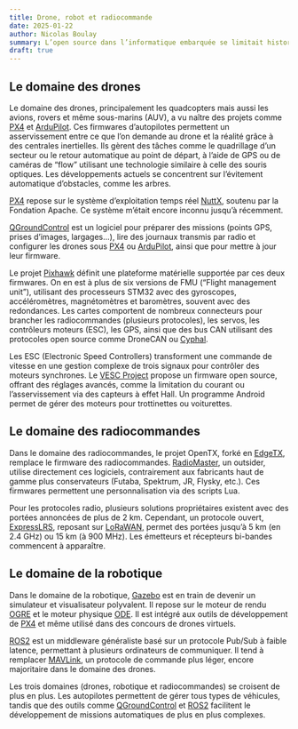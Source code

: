 ```yaml
---
title: Drone, robot et radiocommande
date: 2025-01-22
author: Nicolas Boulay
summary: L’open source dans l’informatique embarquée se limitait historiquement aux systèmes d’exploitation et aux compilateurs. On connaît bien GCC, BusyBox et FreeRTOS. Puis, Arduino a fait son entrée dans le monde du semi-professionnel. Mais cela évolue rapidement. Trois domaines se développent avec des logiciels, et parfois des produits open source, qui commencent à se croiser.
draft: true
---
```


## Le domaine des drones

Le domaine des drones, principalement les quadcopters mais aussi les avions, rovers et même sous-marins (AUV), a vu naître des projets comme [PX4](https://px4.io/) et [ArduPilot](https://ardupilot.org/). Ces firmwares d’autopilotes permettent un asservissement entre ce que l’on demande au drone et la réalité grâce à des centrales inertielles. Ils gèrent des tâches comme le quadrillage d’un secteur ou le retour automatique au point de départ, à l’aide de GPS ou de caméras de “flow” utilisant une technologie similaire à celle des souris optiques. Les développements actuels se concentrent sur l’évitement automatique d’obstacles, comme les arbres.

[PX4](https://px4.io/) repose sur le système d’exploitation temps réel [NuttX](https://nuttx.apache.org/), soutenu par la Fondation Apache. Ce système m’était encore inconnu jusqu’à récemment.

[QGroundControl](https://qgroundcontrol.com/) est un logiciel pour préparer des missions (points GPS, prises d’images, largages…), lire des journaux transmis par radio et configurer les drones sous [PX4](https://px4.io/) ou [ArduPilot](https://ardupilot.org/), ainsi que pour mettre à jour leur firmware.

Le projet [Pixhawk](https://pixhawk.org/) définit une plateforme matérielle supportée par ces deux firmwares. On en est à plus de six versions de FMU (“Flight management unit”), utilisant des processeurs STM32 avec des gyroscopes, accéléromètres, magnétomètres et baromètres, souvent avec des redondances. Les cartes comportent de nombreux connecteurs pour brancher les radiocommandes (plusieurs protocoles), les servos, les contrôleurs moteurs (ESC), les GPS, ainsi que des bus CAN utilisant des protocoles open source comme DroneCAN ou [Cyphal](https://opencyphal.org/).

Les ESC (Electronic Speed Controllers) transforment une commande de vitesse en une gestion complexe de trois signaux pour contrôler des moteurs synchrones. Le [VESC Project](https://vesc-project.com/) propose un firmware open source, offrant des réglages avancés, comme la limitation du courant ou l’asservissement via des capteurs à effet Hall. Un programme Android permet de gérer des moteurs pour trottinettes ou voiturettes.

## Le domaine des radiocommandes

Dans le domaine des radiocommandes, le projet OpenTX, forké en [EdgeTX](https://edgetx.org/), remplace le firmware des radiocommandes. [RadioMaster](https://www.radiomasterrc.com/), un outsider, utilise directement ces logiciels, contrairement aux fabricants haut de gamme plus conservateurs (Futaba, Spektrum, JR, Flysky, etc.). Ces firmwares permettent une personnalisation via des scripts Lua.

Pour les protocoles radio, plusieurs solutions propriétaires existent avec des portées annoncées de plus de 2 km. Cependant, un protocole ouvert, [ExpressLRS](https://www.expresslrs.org/), reposant sur [LoRaWAN,](https://fr.m.wikipedia.org/wiki/LoRaWAN) permet des portées jusqu’à 5 km (en 2.4 GHz) ou 15 km (à 900 MHz). Les émetteurs et récepteurs bi-bandes commencent à apparaître.

## Le domaine de la robotique

Dans le domaine de la robotique, [Gazebo](https://gazebosim.org/) est en train de devenir un simulateur et visualisateur polyvalent. Il repose sur le moteur de rendu [OGRE](https://www.ogre3d.org/) et le moteur physique [ODE](https://www.ode.org/). Il est intégré aux outils de développement de [PX4](https://px4.io/) et même utilisé dans des concours de drones virtuels.

[ROS2](https://www.ros.org/) est un middleware généraliste basé sur un protocole Pub/Sub à faible latence, permettant à plusieurs ordinateurs de communiquer. Il tend à remplacer [MAVLink](https://mavlink.io/), un protocole de commande plus léger, encore majoritaire dans le domaine des drones.

Les trois domaines (drones, robotique et radiocommandes) se croisent de plus en plus. Les autopilotes permettent de gérer tous types de véhicules, tandis que des outils comme [QGroundControl](https://qgroundcontrol.com/) et [ROS2](https://www.ros.org/) facilitent le développement de missions automatiques de plus en plus complexes.
